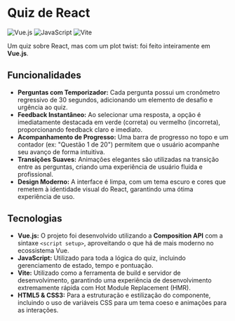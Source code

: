 # Quiz de React

![Vue.js](https://img.shields.io/badge/vuejs-%2335495e.svg?style=for-the-badge&logo=vuedotjs&logoColor=%234FC08D)
![JavaScript](https://img.shields.io/badge/javascript-%23323330.svg?style=for-the-badge&logo=javascript&logoColor=%23F7DF1E)
![Vite](https://img.shields.io/badge/vite-%23646CFF.svg?style=for-the-badge&logo=vite&logoColor=white)

Um quiz sobre React, mas com um plot twist: foi feito inteiramente em **Vue.js**.

## Funcionalidades

- **Perguntas com Temporizador:** Cada pergunta possui um cronômetro regressivo de 30 segundos, adicionando um elemento de desafio e urgência ao quiz.
- **Feedback Instantâneo:** Ao selecionar uma resposta, a opção é imediatamente destacada em verde (correta) ou vermelho (incorreta), proporcionando feedback claro e imediato.
- **Acompanhamento de Progresso:** Uma barra de progresso no topo e um contador (ex: "Questão 1 de 20") permitem que o usuário acompanhe seu avanço de forma intuitiva.
- **Transições Suaves:** Animações elegantes são utilizadas na transição entre as perguntas, criando uma experiência de usuário fluida e profissional.
- **Design Moderno:** A interface é limpa, com um tema escuro e cores que remetem à identidade visual do React, garantindo uma ótima experiência de uso.

## Tecnologias

- **Vue.js:** O projeto foi desenvolvido utilizando a **Composition API** com a sintaxe `<script setup>`, aproveitando o que há de mais moderno no ecossistema Vue.
- **JavaScript:** Utilizado para toda a lógica do quiz, incluindo gerenciamento de estado, tempo e pontuação.
- **Vite:** Utilizado como a ferramenta de build e servidor de desenvolvimento, garantindo uma experiência de desenvolvimento extremamente rápida com Hot Module Replacement (HMR).
- **HTML5 & CSS3:** Para a estruturação e estilização do componente, incluindo o uso de variáveis CSS para um tema coeso e animações para as interações.